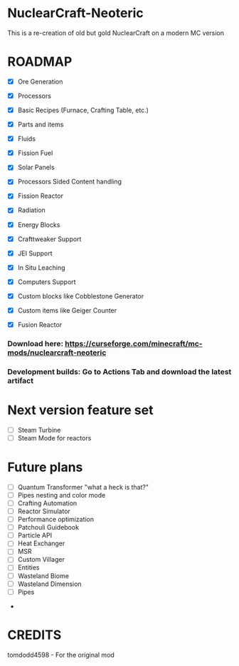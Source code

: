 # NuclearCraft-Neoteric
This is a re-creation of old but gold NuclearCraft on a modern MC version

# ROADMAP
- [x] Ore Generation
- [x] Processors
- [x] Basic Recipes (Furnace, Crafting Table, etc.)
- [x] Parts and items
- [x] Fluids
- [x] Fission Fuel
- [x] Solar Panels
- [x] Processors Sided Content handling
- [x] Fission Reactor
- [x] Radiation
- [x] Energy Blocks
- [x] Crafttweaker Support
- [x] JEI Support
- [x] In Situ Leaching
- [x] Computers Support
- [x] Custom blocks like Cobblestone Generator
- [x] Custom items like Geiger Counter
- [x] Fusion Reactor


### Download here: https://curseforge.com/minecraft/mc-mods/nuclearcraft-neoteric
### Development builds: Go to Actions Tab and download the latest artifact

# Next version feature set
- [ ] Steam Turbine
- [ ] Steam Mode for reactors
 
# Future plans
- [ ] Quantum Transformer "what a heck is that?"
- [ ] Pipes nesting and color mode
- [ ] Crafting Automation
- [ ] Reactor Simulator
- [ ] Performance optimization
- [ ] Patchouli Guidebook
- [ ] Particle API
- [ ] Heat Exchanger
- [ ] MSR
- [ ] Custom Villager
- [ ] Entities
- [ ] Wasteland Biome
- [ ] Wasteland Dimension
- [ ] Pipes

- 
# CREDITS
tomdodd4598 - For the original mod
